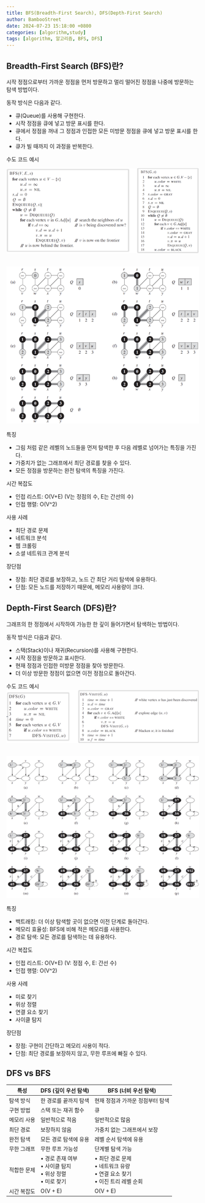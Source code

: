 ```yaml
---
title: BFS(Breadth-First Search), DFS(Depth-First Search)
author: BambooStreet
date: 2024-07-23 15:18:00 +0800
categories: [algorithm,study]
tags: [algorithm, 알고리즘, BFS, DFS]
---
```


## Breadth-First Search (BFS)란?
시작 정점으로부터 가까운 정점을 먼저 방문하고 멀리 떨어진 정점을 나중에 방문하는 탐색 방법이다.

동작 방식은 다음과 같다.
* 큐(Queue)를 사용해 구현한다.
* 시작 정점을 큐에 넣고 방문 표시를 한다.
* 큐에서 정점을 꺼내 그 정점과 인접한 모든 미방문 정점을 큐에 넣고 방문 표시를 한다.
* 큐가 빌 때까지 이 과정을 반복한다.

수도 코드 예시

![BFS_pseudocode](assets/img/posts/20240723/BFS_pseudocode.png)
<br>
<br>

![BFS_example](assets/img/posts/20240723/BFS_example.png)
<br>

특징
* 그림 처럼 같은 레벨의 노드들을 먼저 탐색한 후 다음 레벨로 넘어가는 특징을 가진다.
* 가중치가 없는 그래프에서 최단 경로를 찾을 수 있다.
* 모든 정점을 방문하는 완전 탐색의 특징을 가진다.

시간 복잡도
* 인접 리스트: O(V+E) (V는 정점의 수, E는 간선의 수)
* 인접 행렬: O(V^2)

사용 사례
* 최단 경로 문제
* 네트워크 분석
* 웹 크롤링
* 소셜 네트워크 관계 분석

장단점
* 장점: 최단 경로를 보장하고, 노드 간 최단 거리 탐색에 유용하다.
* 단점: 모든 노드를 저장하기 때문에, 메모리 사용량이 크다.



## Depth-First Search (DFS)란?
그래프의 한 정점에서 시작하여 가능한 한 깊이 들어가면서 탐색하는 방법이다.

동작 방식은 다음과 같다.
* 스택(Stack)이나 재귀(Recursion)를 사용해 구현한다.
* 시작 정점을 방문하고 표시한다.
* 현재 정점과 인접한 미방문 정점을 찾아 방문한다.
* 더 이상 방문한 정점이 없으면 이전 정점으로 돌아간다.

수도 코드 예시
![DFS_pseudocode](assets/img/posts/20240723/DFS_pseudocode.png)
<br>
<br>

![DFS_example](assets/img/posts/20240723/DFS_example.png)
<br>

특징
* 백트래킹: 더 이상 탐색할 곳이 없으면 이전 단계로 돌아간다.
* 메모리 효율성: BFS에 비해 적은 메모리를 사용한다.
* 경로 탐색: 모든 경로를 탐색하는 데 유용하다.

시간 복잡도
* 인접 리스트: O(V+E) (V: 정점 수, E: 간선 수)
* 인접 행렬: O(V^2)

사용 사례
* 미로 찾기
* 위상 정렬
* 연결 요소 찾기
* 사이클 탐지

장단점
* 장점: 구현이 간단하고 메모리 사용이 적다.
* 단점: 최단 경로를 보장하지 않고, 무한 루프에 빠질 수 있다.


## DFS vs BFS
| 특성 | DFS (깊이 우선 탐색) | BFS (너비 우선 탐색) |
|------|----------------------|----------------------|
| 탐색 방식 | 한 경로를 끝까지 탐색 | 현재 정점과 가까운 정점부터 탐색 |
| 구현 방법 | 스택 또는 재귀 함수 | 큐 |
| 메모리 사용 | 일반적으로 적음 | 일반적으로 많음 |
| 최단 경로 | 보장하지 않음 | 가중치 없는 그래프에서 보장 |
| 완전 탐색 | 모든 경로 탐색에 유용 | 레벨 순서 탐색에 유용 |
| 무한 그래프 | 무한 루프 가능성 | 단계별 탐색 가능 |
| 적합한 문제 | • 경로 존재 여부<br>• 사이클 탐지<br>• 위상 정렬<br>• 미로 찾기 | • 최단 경로 문제<br>• 네트워크 유량<br>• 연결 요소 찾기<br>• 이진 트리 레벨 순회 |
| 시간 복잡도 | O(V + E) | O(V + E) |


